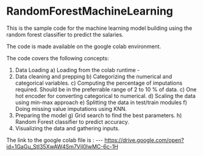 # RandomForestMachineLearning
This is the sample code for the machine learning model building using the random forest classifier to predict the salaries.

The code is made available on the google colab environment.

The code covers the following concepts:

1. Data Loading
    a) Loading from the colab runtime - 
2. Data cleaning and prepping
    b) Categorizing the numerical and categorical variables.
    c) Computing the percentage of imputations required. Should be in the preferrable range of 2 to 10 % of data.
    c) One hot encoder for converting categorical to numerical.
    d) Scaling the data using min-max approach
    e) Splitting the data in test/train modules
    f) Doing missing value imputations using KNN.
3. Preparing the model
    g) Grid search to find the best parameters.
    h) Random Forest classifier to predict accuracy.
4.  Visualizing the data and gathering inputs.

The link to the google colab file is : --- https://drive.google.com/open?id=1GaGu_StI35XwAW4Sm7Vjl0lwMC-6c-1H
